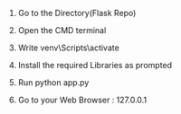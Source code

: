 1. Go to the Directory(Flask Repo) 

2. Open the CMD terminal

3. Write venv\Scripts\activate

4. Install the required Libraries as prompted

5. Run python app.py

6. Go to your Web Browser : 127.0.0.1 
